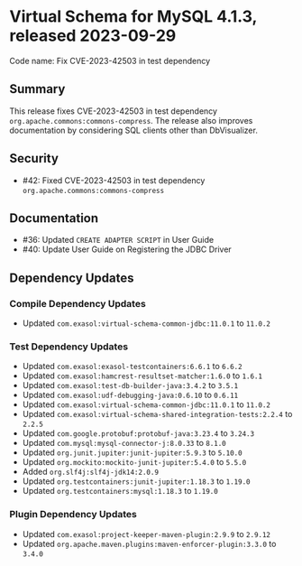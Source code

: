 # Virtual Schema for MySQL 4.1.3, released 2023-09-29

Code name: Fix CVE-2023-42503 in test dependency

## Summary

This release fixes CVE-2023-42503 in test dependency `org.apache.commons:commons-compress`. The release also improves documentation by considering SQL clients other than DbVisualizer.

## Security

* #42: Fixed CVE-2023-42503 in test dependency `org.apache.commons:commons-compress`

## Documentation

* #36: Updated `CREATE ADAPTER SCRIPT` in User Guide
* #40: Update User Guide on Registering the JDBC Driver

## Dependency Updates

### Compile Dependency Updates

* Updated `com.exasol:virtual-schema-common-jdbc:11.0.1` to `11.0.2`

### Test Dependency Updates

* Updated `com.exasol:exasol-testcontainers:6.6.1` to `6.6.2`
* Updated `com.exasol:hamcrest-resultset-matcher:1.6.0` to `1.6.1`
* Updated `com.exasol:test-db-builder-java:3.4.2` to `3.5.1`
* Updated `com.exasol:udf-debugging-java:0.6.10` to `0.6.11`
* Updated `com.exasol:virtual-schema-common-jdbc:11.0.1` to `11.0.2`
* Updated `com.exasol:virtual-schema-shared-integration-tests:2.2.4` to `2.2.5`
* Updated `com.google.protobuf:protobuf-java:3.23.4` to `3.24.3`
* Updated `com.mysql:mysql-connector-j:8.0.33` to `8.1.0`
* Updated `org.junit.jupiter:junit-jupiter:5.9.3` to `5.10.0`
* Updated `org.mockito:mockito-junit-jupiter:5.4.0` to `5.5.0`
* Added `org.slf4j:slf4j-jdk14:2.0.9`
* Updated `org.testcontainers:junit-jupiter:1.18.3` to `1.19.0`
* Updated `org.testcontainers:mysql:1.18.3` to `1.19.0`

### Plugin Dependency Updates

* Updated `com.exasol:project-keeper-maven-plugin:2.9.9` to `2.9.12`
* Updated `org.apache.maven.plugins:maven-enforcer-plugin:3.3.0` to `3.4.0`
